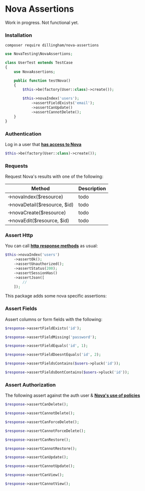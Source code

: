 # Nova Assertions

Work in progress. Not functional yet.

### Installation

```
composer require dillingham/nova-assertions
```
```php
use NovaTesting\NovaAssertions;

class UserTest extends TestCase
{
    use NovaAssertions;

    public function testNova()
    {
        $this->be(factory(User::class)->create());

        $this->novaIndex('users');
            ->assertFieldExists('email');
            ->assertCanUpdate()
            ->assertCannotDelete();
    }
}
```

### Authentication
Log in a user that **[has access to Nova](https://nova.laravel.com/docs/2.0/installation.html#authorizing-nova)**
```php
$this->be(factory(User::class)->create());
```

### Requests

Request Nova's results with one of the following:

| Method | Description |
| - | - |
| ->novaIndex($resource) | todo |
| ->novaDetail($resource, $id) | todo |
| ->novaCreate($resource) | todo |
| ->novaEdit($resource, $id) | todo |

### Assert Http
You can call **[http response methods](https://laravel.com/docs/5.8/http-tests#available-assertions)** as usual:

```php
$this->novaIndex('users')
    ->assertOk();
    ->assertUnauthorized();
    ->assertStatus(200);
    ->assertSessionHas()
    ->assertJson([
        //
    ]);
```

This package adds some nova specific assertions:

### Assert Fields

Assert columns or form fields with the following:

```php
$response->assertFieldExists('id');
```
```php
$response->assertFieldMissing('password');
```
```php
$response->assertFieldEquals('id', 1);
```
```php
$response->assertFieldDoesntEquals('id', 2);
```
```php
$response->assertFieldsContains($users->pluck('id'));
```
```php
$response->assertFieldsDontContains($users->pluck('id'));
```

### Assert Authorization

The following assert against the auth user & **[Nova's use of policies](https://nova.laravel.com/docs/2.0/resources/authorization.html#authorization)**

```php
$response->assertCanDelete();
```
```php
$response->assertCannotDelete();
```
```php
$response->assertCanForceDelete();
```
```php
$response->assertCannotForceDelete();
```
```php
$response->assertCanRestore();
```
```php
$response->assertCannotRestore();
```
```php
$response->assertCanUpdate();
```
```php
$response->assertCannotUpdate();
```
```php
$response->assertCanView();
```
```php
$response->assertCannotView();
```